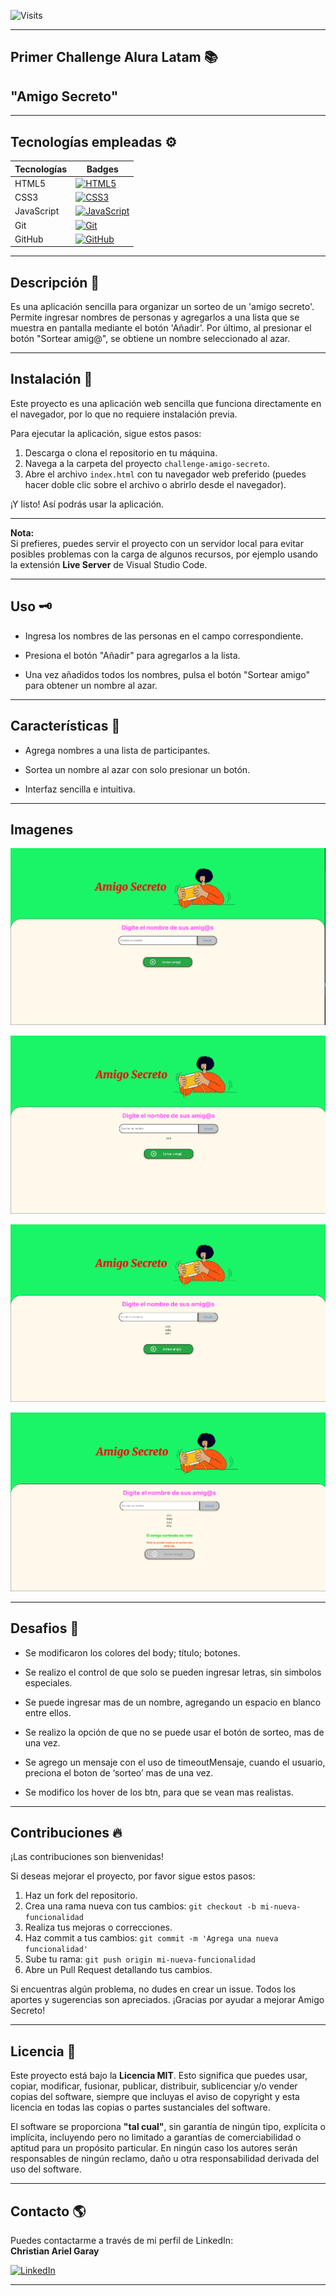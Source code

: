 <!--  # challenge-amigo-secreto --> 
<!-- Primer Challenge Alura Latam -->

![Visits](https://visitor-badge.laobi.icu/badge?page_id=cris959/challenge-amigo-secreto&left_color=red&right_color=green)
___
## Primer Challenge Alura Latam 	📚
## "Amigo Secreto" 
___

## Tecnologías empleadas ⚙️

| Tecnologías | Badges |
|-------------|--------|
| HTML5       | [![HTML5](https://img.shields.io/badge/HTML5-E34F26?style=for-the-badge&logo=html5&logoColor=white)](https://developer.mozilla.org/es/docs/Web/HTML) |
| CSS3        | [![CSS3](https://img.shields.io/badge/CSS3-1572B6?style=for-the-badge&logo=css3&logoColor=white)](https://developer.mozilla.org/es/docs/Web/CSS) |
| JavaScript  | [![JavaScript](https://img.shields.io/badge/JavaScript-F7DF1E?style=for-the-badge&logo=javascript&logoColor=black)](https://developer.mozilla.org/es/docs/Web/JavaScript) |
| Git         | [![Git](https://img.shields.io/badge/Git-F05032?style=for-the-badge&logo=git&logoColor=white)](https://git-scm.com/) |
| GitHub      | [![GitHub](https://img.shields.io/badge/GitHub-181717?style=for-the-badge&logo=github&logoColor=white)](https://github.com/) |

___

## Descripción 🔎

Es una aplicación sencilla para organizar un sorteo de un 'amigo secreto'. Permite ingresar nombres de personas y agregarlos a una lista que se muestra en pantalla mediante el botón 'Añadir'. Por último, al presionar el botón "Sortear amig@", se obtiene un nombre seleccionado al azar.
___
## Instalación 🔧

Este proyecto es una aplicación web sencilla que funciona directamente en el navegador, por lo que no requiere instalación previa.

Para ejecutar la aplicación, sigue estos pasos:

1. Descarga o clona el repositorio en tu máquina.
2. Navega a la carpeta del proyecto `challenge-amigo-secreto`.
3. Abre el archivo `index.html` con tu navegador web preferido (puedes hacer doble clic sobre el archivo o abrirlo desde el navegador).

¡Y listo! Así podrás usar la aplicación.

---

**Nota:**  
Si prefieres, puedes servir el proyecto con un servidor local para evitar posibles problemas con la carga de algunos recursos, por ejemplo usando la extensión **Live Server** de Visual Studio Code.
___
## Uso 🗝️

* Ingresa los nombres de las personas en el campo correspondiente.

* Presiona el botón "Añadir" para agregarlos a la lista.

* Una vez añadidos todos los nombres, pulsa el botón "Sortear amigo" para obtener un nombre al azar.
___
## Características 📢

* Agrega nombres a una lista de participantes.

* Sortea un nombre al azar con solo presionar un botón.

* Interfaz sencilla e intuitiva.
___
## Imagenes


![Pantalla inicial](assets/captura-inicial.png)


![Pantalla inicio ingreso datos](assets/captura-ingreso-dato.png)


![Pantalla muestra de datos](assets/captura-datos-pantalla.png)


![Pantalla sorteo](assets/captura-sorteo.png)
___
## Desafios 🎯
* Se modificaron los colores del body; título; botones.
* Se realizo el control de que solo se pueden ingresar letras, sin simbolos especiales.
* Se puede ingresar mas de un nombre, agregando un  espacio en blanco entre ellos.
* Se realizo la opción de que no se puede usar el botón de sorteo, mas de una vez.
* Se agrego un mensaje con el uso de timeoutMensaje, cuando el usuario, preciona el boton de ‘sorteo’ mas de una vez.

* Se modifico los hover de los btn, para que se vean mas realistas.
___
## Contribuciones 🔥

¡Las contribuciones son bienvenidas!

Si deseas mejorar el proyecto, por favor sigue estos pasos:

1. Haz un fork del repositorio.
2. Crea una rama nueva con tus cambios: `git checkout -b mi-nueva-funcionalidad`
3. Realiza tus mejoras o correcciones.
4. Haz commit a tus cambios: `git commit -m 'Agrega una nueva funcionalidad'`
5. Sube tu rama: `git push origin mi-nueva-funcionalidad`
6. Abre un Pull Request detallando tus cambios.

Si encuentras algún problema, no dudes en crear un issue. Todos los aportes y sugerencias son apreciados. ¡Gracias por ayudar a mejorar Amigo Secreto!
___
## Licencia 🚨

Este proyecto está bajo la **Licencia MIT**. Esto significa que puedes usar, copiar, modificar, fusionar, publicar, distribuir, sublicenciar y/o vender copias del software, siempre que incluyas el aviso de copyright y esta licencia en todas las copias o partes sustanciales del software.

El software se proporciona **"tal cual"**, sin garantía de ningún tipo, explícita o implícita, incluyendo pero no limitado a garantías de comerciabilidad o aptitud para un propósito particular. En ningún caso los autores serán responsables de ningún reclamo, daño u otra responsabilidad derivada del uso del software.
___
## Contacto 🌎

Puedes contactarme a través de mi perfil de LinkedIn:  
**Christian Ariel Garay**   

[![LinkedIn](https://img.shields.io/badge/LinkedIn-Perfil-blue?logo=linkedin&logoColor=white&style=for-the-badge)](https://www.linkedin.com/in/christian-ariel-garay)
___
